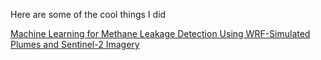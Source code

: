 Here are some of the cool things I did

[Machine Learning for Methane Leakage Detection Using WRF-Simulated Plumes and Sentinel-2 Imagery](https://github.com/user-attachments/files/19724466/ML.for.CH4.Segmentation.pdf)
